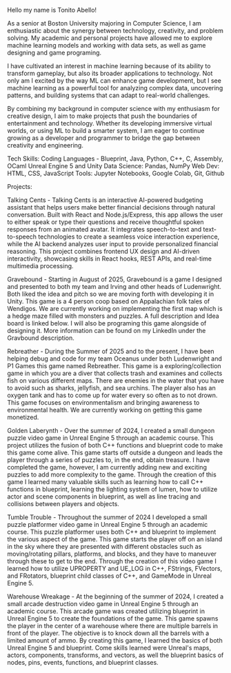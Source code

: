 Hello my name is Tonito Abello!

As a senior at Boston University majoring in Computer Science, I am enthusiastic about the synergy between technology, creativity, and problem solving. My academic and personal projects have allowed me to explore machine learning models and working with data sets, as well as game designing and game programing.

I have cultivated an interest in machine learning because of its ability to transform gameplay, but also its broader applications to technology. Not only am I excited by the way ML can enhance game development, but I see machine learning as a powerful tool for analyzing complex data, uncovering patterns, and building systems that can adapt to real-world challenges.

By combining my background in computer science with my enthusiasm for creative design, I aim to make projects that push the boundaries of entertainment and technology. Whether its developing immersive virtual worlds, or using ML to build a smarter system, I am eager to continue growing as a developer and programmer to bridge the gap between creativity and engineering.

Tech Skills: 
   Coding Languages - Blueprint, Java, Python, C++, C, Assembly, OCaml
   Unreal Engine 5 and Unity 
   Data Science: Pandas, NumPy
   Web Dev: HTML, CSS, JavaScript
   Tools: Jupyter Notebooks, Google Colab, Git, Github

Projects: 
  
   Talking Cents - Talking Cents is an interactive AI-powered budgeting assistant that helps users make better financial decisions through natural conversation. Built with React and Node.js/Express, this app allows the user to either speak or type their questions and receive thoughtful spoken responses from an animated avatar. It integrates speech-to-text and text-to-speech technologies to create a seamless voice interaction experience, while the AI backend analyzes user input to provide personalized financial reasoning. This project combines frontend UX design and AI-driven interactivity, showcasing skills in React hooks, REST APIs, and real-time multimedia processing.

   Gravebound - Starting in August of 2025, Gravebound is a game I designed and presented to both my team and Irving and other heads of Ludenwright. Both liked the idea and pitch so we are moving forth with developing it in Unity. This game is a 4 person coop based on Appalachian folk tales of Wendigos. We are currently working on implementing the first map which is a hedge maze filled with monsters and puzzles. A full description and Idea board is linked below. I will also be programing this game alongside of designing it. More information can be found on my LinkedIn under the Gravbound description.

   Rebreather - During the Summer of 2025 and to the present, I have been helping debug and code for my team Oceanus under both Ludenwright and P1 Games this game named Rebreather. This game is a exploring/collection game in which you are a diver that collects trash and examines and collects fish on various different maps. There are enemies in the water that you have to avoid such as sharks, jellyfish, and sea urchins. The player also has an oxygen tank and has to come up for water every so often as to not drown. This game focuses on environmentalism and bringing awareness to environmental health. We are currently working on getting this game monetized.

   Golden Laberynth - Over the summer of 2024, I created a small dungeon puzzle video game in Unreal Engine 5 through an academic course. This project utilizes the fusion of both C++ functions and blueprint code to make this game come alive. This game starts off outside a dungeon and leads the player through a series of puzzles to, in the end, obtain treasure. I have completed the game, however, I am currently adding new and exciting puzzles to add more complexity to the game. Through the creation of this game I learned many valuable skills such as learning how to call C++ functions in blueprint, learning the lighting system of lumen, how to utilize actor and scene components in blueprint, as well as line tracing and collisions between players and objects.

   Tumble Trouble - Throughout the summer of 2024 I developed a small puzzle platformer video game in Unreal Engine 5 through an academic course. This puzzle platformer uses both C++ and blueprint to implement the various aspect of the game. This game starts the player off on an island in the sky where they are presented with different obstacles such as moving/rotating pillars, platforms, and blocks, and they have to maneuver through these to get to the end. Through the creation of this video game I learned how to utilize UPROPERTY and UE_LOG in C++, FStrings, FVectors, and FRotators, blueprint child classes of C++, and GameMode in Unreal Engine 5.

   Warehouse Wreakage - At the beginning of the summer of 2024, I created a small arcade destruction video game in Unreal Engine 5 through an academic course. This arcade game was created utilizing blueprint in Unreal Engine 5 to create the foundations of the game. This game spawns the player in the center of a warehouse where there are multiple barrels in front of the player. The objective is to knock down all the barrels with a limited amount of ammo. By creating this game, I learned the basics of both Unreal Engine 5 and blueprint. Come skills learned were Unreal's maps, actors, components, transforms, and vectors, as well the blueprint basics of nodes, pins, events, functions, and blueprint classes.
